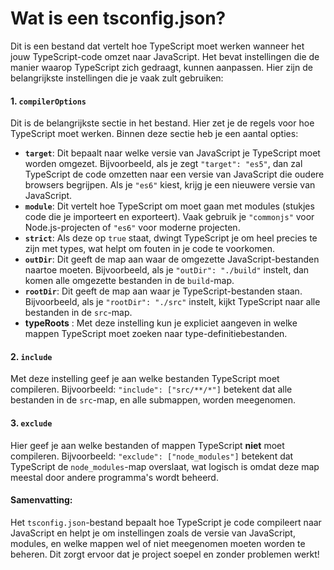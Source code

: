# Wat is een tsconfig.json?

Dit is een bestand dat vertelt hoe TypeScript moet werken wanneer het jouw TypeScript-code omzet naar JavaScript. Het bevat instellingen die de manier waarop TypeScript zich gedraagt, kunnen aanpassen. Hier zijn de belangrijkste instellingen die je vaak zult gebruiken:

#### 1. **`compilerOptions`**

Dit is de belangrijkste sectie in het bestand. Hier zet je de regels voor hoe TypeScript moet werken. Binnen deze sectie heb je een aantal opties:

* **`target`**: Dit bepaalt naar welke versie van JavaScript je TypeScript moet worden omgezet. Bijvoorbeeld, als je zegt `"target": "es5"`, dan zal TypeScript de code omzetten naar een versie van JavaScript die oudere browsers begrijpen. Als je `"es6"` kiest, krijg je een nieuwere versie van JavaScript.
* **`module`**: Dit vertelt hoe TypeScript om moet gaan met modules (stukjes code die je importeert en exporteert). Vaak gebruik je `"commonjs"` voor Node.js-projecten of `"es6"` voor moderne projecten.
* **`strict`**: Als deze op `true` staat, dwingt TypeScript je om heel precies te zijn met types, wat helpt om fouten in je code te voorkomen.
* **`outDir`**: Dit geeft de map aan waar de omgezette JavaScript-bestanden naartoe moeten. Bijvoorbeeld, als je `"outDir": "./build"` instelt, dan komen alle omgezette bestanden in de `build`-map.
* **`rootDir`**: Dit geeft de map aan waar je TypeScript-bestanden staan. Bijvoorbeeld, als je `"rootDir": "./src"` instelt, kijkt TypeScript naar alle bestanden in de `src`-map.
* **typeRoots** : Met deze instelling kun je expliciet aangeven in welke mappen TypeScript moet zoeken naar type-definitiebestanden.

#### 2. **`include`**

Met deze instelling geef je aan welke bestanden TypeScript moet compileren. Bijvoorbeeld: `"include": ["src/**/*"]` betekent dat alle bestanden in de `src`-map, en alle submappen, worden meegenomen.

#### 3. **`exclude`**

Hier geef je aan welke bestanden of mappen TypeScript **niet** moet compileren. Bijvoorbeeld: `"exclude": ["node_modules"]` betekent dat TypeScript de `node_modules`-map overslaat, wat logisch is omdat deze map meestal door andere programma's wordt beheerd.

#### Samenvatting:

Het `tsconfig.json`-bestand bepaalt hoe TypeScript je code compileert naar JavaScript en helpt je om instellingen zoals de versie van JavaScript, modules, en welke mappen wel of niet meegenomen moeten worden te beheren. Dit zorgt ervoor dat je project soepel en zonder problemen werkt!
